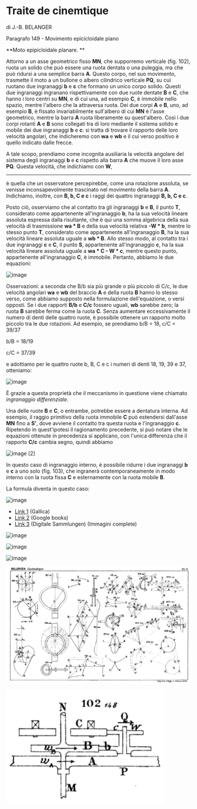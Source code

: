 # Traite de cinemtique
di J.-B. BELANGER

Paragrafo 149 - Movimento epicicloidale piano

**Moto epipicloidale planare. **

Attorno a un asse geometrico fisso **MN**, che supporremo verticale (fig. 102), ruota un solido che può essere una ruota dentata o una puleggia, ma che può ridursi a una semplice barra **A**. Questo corpo, nel suo movimento, trasmette il moto a un bullone o albero cilindrico verticale **PQ**, su cui ruotano due ingranaggi **b** e **c** che formano un unico corpo solido. Questi due ingranaggi ingranano rispettivamente con due ruote dentate **B** e **C**, che hanno i loro centri su **MN**, e di cui una, ad esempio **C**, è immobile nello spazio, mentre l'albero che la attraversa ruota. Dei due corpi **A** e **B**, uno, ad esempio **B**, è fissato invariabilmente sull'albero di cui **MN** è l'asse geometrico, mentre la barra **A** ruota liberamente su quest'albero. Così i due corpi rotanti **A** e **B** sono collegati tra di loro mediante il sistema solido e mobile dei due ingranaggi **b** e **c**: si tratta di trovare il rapporto delle loro velocità angolari, che indicheremo con **wa** e **wb** e il cui verso positivo è quello indicato dalle frecce.

A tale scopo, prendiamo come incognita ausiliaria la velocità angolare del sistema degli ingranaggi **b** e **c** rispetto alla barra **A** che muove il loro asse **PQ**. Questa velocità, che indichiamo con **W**, 

---------

è quella che un osservatore percepirebbe, come una rotazione assoluta, se venisse inconsapevolmente trascinato nel movimento della barra **A**. Indichiamo, inoltre, con **B, b, C e c** i raggi dei quattro ingranaggi **B, b, C e c**.

Posto ciò, osserviamo che al contatto tra gli ingranaggi **b** e **B**, il punto **T**, considerato come appartenente all'ingranaggio **b**, ha la sua velocità lineare assoluta espressa dalla risultante, che è qui una somma algebrica della sua velocità di trasmissione **wa * B** e della sua velocità relativa **-W * b**, mentre lo stesso punto **T**, considerato come appartenente all'ingranaggio **B**, ha la sua velocità lineare assoluta uguale a **wb * B**. Allo stesso modo, al contatto tra i due ingranaggi **c** e **C**, il punto **S**, appartenente all'ingranaggio **c**, ha la sua velocità lineare assoluta uguale a **wa *  C - W * c**, mentre questo punto, appartenente all'ingranaggio **C**, è immobile. Pertanto, abbiamo le due equazioni:

![image](https://github.com/jumpjack/heliostat/assets/1620953/9891998f-9d82-4017-867f-b3752b6667e9)

Osservazioni: a seconda che B/b sia più grande o più piccolo di C/c, le due velocità angolari **wa** e **wb** del braccio **A** e della ruota **B** hanno lo stesso verso, come abbiamo supposto nella formulazione dell'equazione, o versi opposti. Se i due rapporti **B/b** e **C/c** fossero uguali, **wb** sarebbe zero; la ruota **B** sarebbe ferma come la ruota **C**. Senza aumentare eccessivamente il numero di denti delle quattro ruote, è possibile ottenere un rapporto molto piccolo tra le due rotazioni. Ad esempio, se prendiamo b/B = 18, c/C = 39/37 

b/B = 18/19

c/C = 37/39

e adottiamo per le quattro ruote b, B, C e c i numeri di denti 18, 19, 39 e 37, otteniamo: 

![image](https://github.com/jumpjack/heliostat/assets/1620953/acfc1afe-991f-44c9-8943-1f444be4df7f)

È grazie a questa proprietà che il meccanismo in questione viene chiamato _ingranaggio differenziale_.

Una delle ruote **B** e **C**, o entrambe, potrebbe essere a dentatura interna. Ad esempio, il raggio primitivo della ruota immobile **C** può estendersi dall'asse **MN** fino a **S'**, dove avviene il contatto tra questa ruota e l'ingranaggio **c**. Ripetendo in quest'ipotesi il ragionamento precedente, si può notare che le equazioni ottenute in precedenza si applicano, con l'unica differenza che il rapporto **C/c** cambia segno, quindi abbiamo 

![image](https://github.com/jumpjack/heliostat/assets/1620953/37dc0538-55b6-47c9-b970-12d2f2fa4742) [2]

In questo caso di ingranaggio interno, è possibile ridurre i due ingranaggi **b** e **c** a uno solo (fig. 103), che ingranerà contemporaneamente in modo interno con la ruota fissa **C** e esternamente con la ruota mobile **B**.

La formula diventa in questo caso:

![image](https://github.com/jumpjack/heliostat/assets/1620953/b5e479f6-9f08-4c67-b483-5afd72573dff)


- [Link 1](https://gallica.bnf.fr/ark:/12148/bpt6k99703z/f225.item.texteImage) (Gallica)
- [Link 2](https://books.google.it/books?id=38o2AAAAMAAJ&vq=epycycloidal&hl=de&pg=PA198#v=snippet&q=movement%20epicycloidal&f=false) (Google books)
- [Link 3](https://www.digitale-sammlungen.de/en/view/bsb10080521?page=226)  (Digitale Sammlungen) (Immagini complete)

![image](https://github.com/jumpjack/heliostat/assets/1620953/9baa2f4d-ded9-43a4-90f4-e421bf7573ac)

![image](https://github.com/jumpjack/heliostat/assets/1620953/edbddc02-8a8a-454d-a308-af19208c193b)

![image](https://github.com/jumpjack/heliostat/assets/1620953/3552b147-c15e-4dfa-9598-630c7549dffc)


![image](https://github.com/jumpjack/heliostat/blob/main/images/Trait%C3%A9_de_cin%C3%A9matique-tav.VI(fig102).JPEG)

![image](https://github.com/jumpjack/heliostat/blob/main/images/Trait%C3%A9_de_cin%C3%A9matique-tavVI(fig102)(zoom).png)
